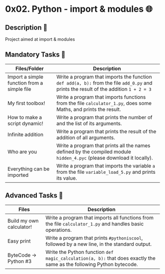 # 0x02. Python - import & modules :globe_with_meridians:


## Description :ant:

Project aimed at import & modules

## Mandatory Tasks :light_rail:

| Files/Folder | Description |
| ------------ | ----------- |
| Import a simple function from a simple file | Write a program that imports the function ```def add(a, b):``` from the file ```add_0.py``` and prints the result of the addition ```1 + 2 = 3``` |
| My first toolbox! | Write a program that imports functions from the file ```calculator_1.py```, does some Maths, and prints the result. |
| How to make a script dynamic! | Write a program that prints the number of and the list of its arguments. |
| Infinite addition | Write a program that prints the result of the addition of all arguments. |
| Who are you | Write a program that prints all the names defined by the compiled module ```hidden_4.pyc``` (please download it locally). |
| Everything can be imported | Write a program that imports the variable ```a``` from the file ```variable_load_5.py``` and prints its value. |

## Advanced Tasks :light_rail:

| Files | Description |
| ----- | ----------- |
| Build my own calculator!  | Write a program that imports all functions from the file ```calculator_1.py``` and handles basic operations. |
| Easy print | Write a program that prints ```#pythoniscool```, followed by a new line, in the standard output. |
| ByteCode -> Python #3  | Write the Python function ```def magic_calculation(a, b):``` that does exactly the same as the following Python bytecode. |

